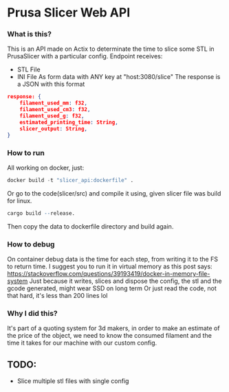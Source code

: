 # Prusa Slicer Web API

### What is this?
This is an API made on Actix to determinate the time to slice some STL in PrusaSlicer with a particular config.
Endpoint receives:
- STL File 
- INI File
As form data with ANY key at "host:3080/slice"
The response is a JSON with this format
```json
response: {
    filament_used_mm: f32,
    filament_used_cm3: f32,
    filament_used_g: f32,
    estimated_printing_time: String,
    slicer_output: String,
}
```
### How to run
All working on docker, just:
```d
docker build -t "slicer_api:dockerfile" .
```
Or go to the code(slicer/src) and compile it using, given slicer file was build for linux.
```r
cargo build --release.
```
Then copy the data to dockerfile directory and build again.

### How to debug
On container debug data is the time for each step, from writing it to the FS to return time.
I suggest you to run it in virtual memory as this post says:
https://stackoverflow.com/questions/39193419/docker-in-memory-file-system
Just because it writes, slices and dispose the config, the stl and the gcode generated, might wear SSD on long term
Or just read the code, not that hard, it's less than 200 lines lol
### Why I did this?
It's part of a quoting system for 3d makers, in order to make an estimate of the price of the object, we need to know the consumed filament and the time it takes for our machine with our custom config.
## TODO:
- Slice multiple stl files with single config








